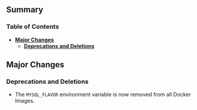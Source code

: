 ## Summary

### Table of Contents

- **[Major Changes](#major-changes)**
  - **[Deprecations and Deletions](#deprecations-and-deletions)**


## <a id="major-changes"/>Major Changes

### <a id="deprecations-and-deletions"/>Deprecations and Deletions

- The `MYSQL_FLAVOR` environment variable is now removed from all Docker Images.